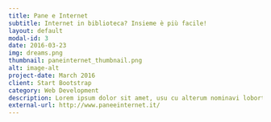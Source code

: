 ```yaml
---
title: Pane e Internet
subtitle: Internet in biblioteca? Insieme è più facile!
layout: default
modal-id: 3
date: 2016-03-23
img: dreams.png
thumbnail: paneinternet_thumbnail.png
alt: image-alt
project-date: March 2016
client: Start Bootstrap
category: Web Development
description: Lorem ipsum dolor sit amet, usu cu alterum nominavi lobortis. At duo novum diceret. Tantas apeirian vix et, usu sanctus postulant inciderint ut, populo diceret necessitatibus in vim. Cu eum dicam feugiat noluisse.
external-url: http://www.paneeinternet.it/
---
```

